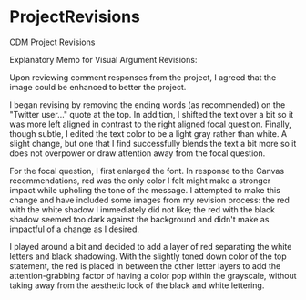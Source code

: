 # ProjectRevisions
CDM Project Revisions 


Explanatory Memo for Visual Argument Revisions: 

Upon reviewing comment responses from the project, I agreed that the image could be enhanced to better the project.  

I began revising by removing the ending words (as recommended) on the "Twitter user..." quote at the top.  In addition, I shifted the text over a bit so it was more left aligned in contrast to the right aligned focal question.  Finally, though subtle, I edited the text color to be a light gray rather than white.  A slight change, but one that I find successfully blends the text a bit more so it does not overpower or draw attention away from the focal question. 

For the focal question, I first enlarged the font.  In response to the Canvas recommendations,  red was the only color I felt might make a stronger impact while upholing the tone of the message.  I attempted to make this change and have included some images from my revision process: the red with the white shadow I immediately did not like; the red with the black shadow seemed too dark against the background and didn't make as impactful of a change as I desired. 

I played around a bit and decided to add a layer of red separating the white letters and black shadowing.  With the slightly toned down color of the top statement, the red is placed in between the other letter layers to add the attention-grabbing factor of having a color pop within the grayscale, without taking away from the aesthetic look of the black and white lettering.  
